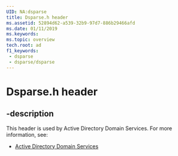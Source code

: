 ```yaml
---
UID: NA:dsparse
title: Dsparse.h header
ms.assetid: 52894d62-a539-32b9-97d7-886b29466afd
ms.date: 01/11/2019
ms.keywords: 
ms.topic: overview
tech.root: ad
f1_keywords:
 - dsparse
 - dsparse/dsparse
---
```


# Dsparse.h header


## -description

This header is used by Active Directory Domain Services. For more information, see:

- [Active Directory Domain Services](../_ad/index.md)

